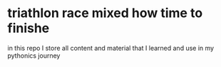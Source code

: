 # triathlon race mixed how time to finishe
in this repo I store all content and material that I learned and use in my pythonics journey
